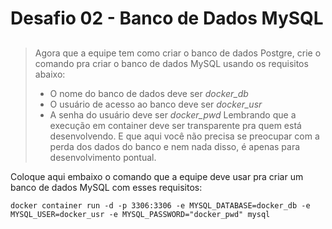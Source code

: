 # Desafio 02 - Banco de Dados MySQL <h2> 
>Agora que a equipe tem como criar o banco de dados Postgre, crie o comando pra criar o banco de dados MySQL usando os requisitos abaixo:
>* O nome do banco de dados deve ser *docker_db*
>* O usuário de acesso ao banco deve ser *docker_usr*
>* A senha do usuário deve ser *docker_pwd*
>  Lembrando que a execução em container deve ser transparente pra quem está desenvolvendo. E que aqui você não precisa se preocupar com a perda dos dados do banco e nem nada disso, é apenas para desenvolvimento pontual.

Coloque aqui embaixo o comando que a equipe deve usar pra criar um banco de dados MySQL com esses requisitos:

~~~
docker container run -d -p 3306:3306 -e MYSQL_DATABASE=docker_db -e MYSQL_USER=docker_usr -e MYSQL_PASSWORD="docker_pwd" mysql
~~~
